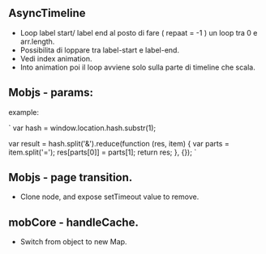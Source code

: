 ## AsyncTimeline
- Loop label start/ label end al posto di fare ( repaat = -1 ) un loop tra 0 e arr.length.
- Possibilita di loppare tra label-start e label-end.
- Vedi index animation.
- Into animation poi il loop avviene solo sulla parte di timeline che scala.


## Mobjs - params:
example:

`
var hash = window.location.hash.substr(1);

var result = hash.split('&').reduce(function (res, item) {
    var parts = item.split('=');
    res[parts[0]] = parts[1];
    return res;
}, {});
`

## Mobjs - page transition.
- Clone node, and expose setTimeout value to remove.

## mobCore - handleCache.
- Switch from object to new Map.
